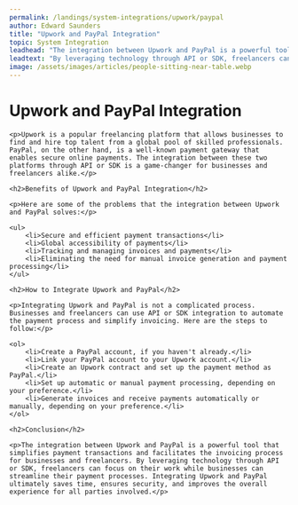 ```yaml
---
permalink: /landings/system-integrations/upwork/paypal
author: Edward Saunders
title: "Upwork and PayPal Integration"
topic: System Integration
leadhead: "The integration between Upwork and PayPal is a powerful tool that simplifies payment transactions and facilitates the invoicing process for businesses and freelancers"
leadtext: "By leveraging technology through API or SDK, freelancers can focus on their work while businesses can streamline their payment processes. Integrating Upwork and PayPal ultimately saves time, ensures security, and improves the overall experience for all parties involved."
image: /assets/images/articles/people-sitting-near-table.webp
---
```

<div class="arttext">	<h1>Upwork and PayPal Integration</h1>

	<p>Upwork is a popular freelancing platform that allows businesses to find and hire top talent from a global pool of skilled professionals. PayPal, on the other hand, is a well-known payment gateway that enables secure online payments. The integration between these two platforms through API or SDK is a game-changer for businesses and freelancers alike.</p>

	<h2>Benefits of Upwork and PayPal Integration</h2>

	<p>Here are some of the problems that the integration between Upwork and PayPal solves:</p>

	<ul>
		<li>Secure and efficient payment transactions</li>
		<li>Global accessibility of payments</li>
		<li>Tracking and managing invoices and payments</li>
		<li>Eliminating the need for manual invoice generation and payment processing</li>
	</ul>

	<h2>How to Integrate Upwork and PayPal</h2>

	<p>Integrating Upwork and PayPal is not a complicated process. Businesses and freelancers can use API or SDK integration to automate the payment process and simplify invoicing. Here are the steps to follow:</p>

	<ol>
		<li>Create a PayPal account, if you haven't already.</li>
		<li>Link your PayPal account to your Upwork account.</li>
		<li>Create an Upwork contract and set up the payment method as PayPal.</li>
		<li>Set up automatic or manual payment processing, depending on your preference.</li>
		<li>Generate invoices and receive payments automatically or manually, depending on your preference.</li>
	</ol>

	<h2>Conclusion</h2>

	<p>The integration between Upwork and PayPal is a powerful tool that simplifies payment transactions and facilitates the invoicing process for businesses and freelancers. By leveraging technology through API or SDK, freelancers can focus on their work while businesses can streamline their payment processes. Integrating Upwork and PayPal ultimately saves time, ensures security, and improves the overall experience for all parties involved.</p>
</div>